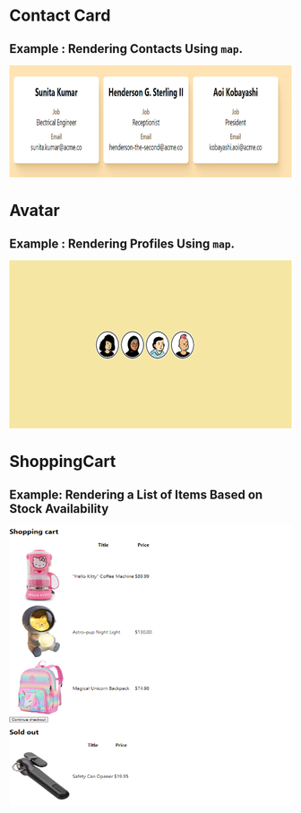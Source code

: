 # Contact Card

## Example : Rendering Contacts Using `map`.

<img src="map-contactcard.png" width="600" height="200" >

# Avatar

## Example : Rendering Profiles Using `map`.

<img src="avatar.png" width="600" height="300" >

# ShoppingCart

## Example: Rendering a List of Items Based on Stock Availability

<img src="shoppingcart.png" width="600" height="500" >
